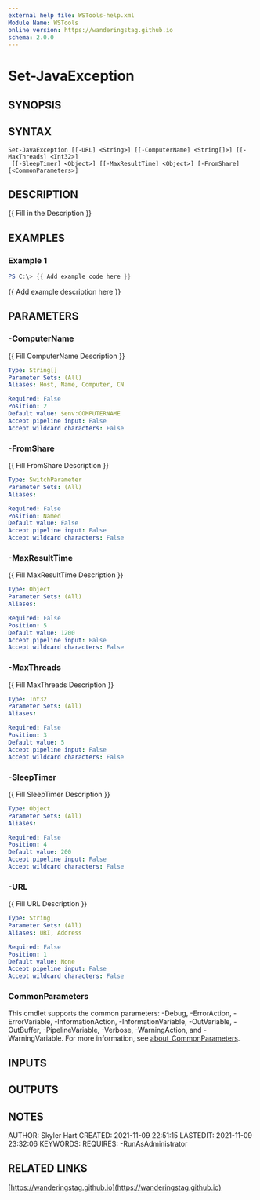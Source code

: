 ```yaml
---
external help file: WSTools-help.xml
Module Name: WSTools
online version: https://wanderingstag.github.io
schema: 2.0.0
---
```


# Set-JavaException

## SYNOPSIS

## SYNTAX

```
Set-JavaException [[-URL] <String>] [[-ComputerName] <String[]>] [[-MaxThreads] <Int32>]
 [[-SleepTimer] <Object>] [[-MaxResultTime] <Object>] [-FromShare] [<CommonParameters>]
```

## DESCRIPTION
{{ Fill in the Description }}

## EXAMPLES

### Example 1
```powershell
PS C:\> {{ Add example code here }}
```

{{ Add example description here }}

## PARAMETERS

### -ComputerName
{{ Fill ComputerName Description }}

```yaml
Type: String[]
Parameter Sets: (All)
Aliases: Host, Name, Computer, CN

Required: False
Position: 2
Default value: $env:COMPUTERNAME
Accept pipeline input: False
Accept wildcard characters: False
```

### -FromShare
{{ Fill FromShare Description }}

```yaml
Type: SwitchParameter
Parameter Sets: (All)
Aliases:

Required: False
Position: Named
Default value: False
Accept pipeline input: False
Accept wildcard characters: False
```

### -MaxResultTime
{{ Fill MaxResultTime Description }}

```yaml
Type: Object
Parameter Sets: (All)
Aliases:

Required: False
Position: 5
Default value: 1200
Accept pipeline input: False
Accept wildcard characters: False
```

### -MaxThreads
{{ Fill MaxThreads Description }}

```yaml
Type: Int32
Parameter Sets: (All)
Aliases:

Required: False
Position: 3
Default value: 5
Accept pipeline input: False
Accept wildcard characters: False
```

### -SleepTimer
{{ Fill SleepTimer Description }}

```yaml
Type: Object
Parameter Sets: (All)
Aliases:

Required: False
Position: 4
Default value: 200
Accept pipeline input: False
Accept wildcard characters: False
```

### -URL
{{ Fill URL Description }}

```yaml
Type: String
Parameter Sets: (All)
Aliases: URI, Address

Required: False
Position: 1
Default value: None
Accept pipeline input: False
Accept wildcard characters: False
```

### CommonParameters
This cmdlet supports the common parameters: -Debug, -ErrorAction, -ErrorVariable, -InformationAction, -InformationVariable, -OutVariable, -OutBuffer, -PipelineVariable, -Verbose, -WarningAction, and -WarningVariable. For more information, see [about_CommonParameters](http://go.microsoft.com/fwlink/?LinkID=113216).

## INPUTS

## OUTPUTS

## NOTES
AUTHOR: Skyler Hart
CREATED: 2021-11-09 22:51:15
LASTEDIT: 2021-11-09 23:32:06
KEYWORDS:
REQUIRES:
    -RunAsAdministrator

## RELATED LINKS

[https://wanderingstag.github.io](https://wanderingstag.github.io)

